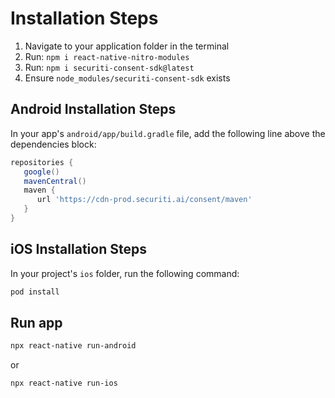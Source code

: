 # Installation Steps

1. Navigate to your application folder in the terminal
2. Run: `npm i react-native-nitro-modules`
3. Run: `npm i securiti-consent-sdk@latest`
4. Ensure `node_modules/securiti-consent-sdk` exists

## Android Installation Steps

In your app's `android/app/build.gradle` file, add the following line above the dependencies block:

```gradle
repositories {      
   google()      
   mavenCentral()      
   maven {          
      url 'https://cdn-prod.securiti.ai/consent/maven'      
   }  
}
```

## iOS Installation Steps

In your project's `ios` folder, run the following command:

```bash
pod install
```

## Run app

```bash
npx react-native run-android
```

or

```bash
npx react-native run-ios
```
